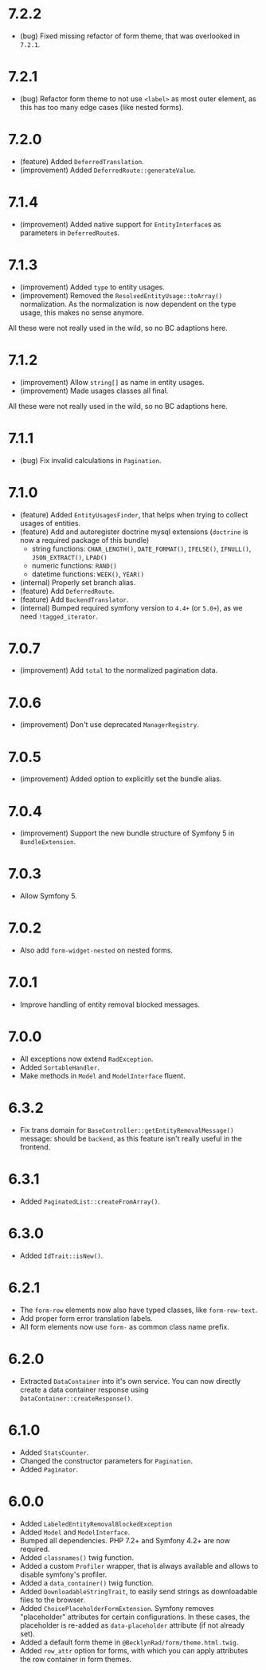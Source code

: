 7.2.2
=====

*   (bug) Fixed missing refactor of form theme, that was overlooked in `7.2.1`.


7.2.1
=====

*   (bug) Refactor form theme to not use `<label>` as most outer element, as this has too many edge cases (like nested forms).


7.2.0
=====

*   (feature) Added `DeferredTranslation`.
*   (improvement) Added `DeferredRoute::generateValue`.


7.1.4
=====

*   (improvement) Added native support for `EntityInterface`s as parameters in `DeferredRoute`s.


7.1.3
=====

*   (improvement) Added `type` to entity usages.
*   (improvement) Removed the `ResolvedEntityUsage::toArray()` normalization. As the normalization is now dependent on the type usage, this makes no sense anymore.

All these were not really used in the wild, so no BC adaptions here.


7.1.2
=====

*   (improvement) Allow `string[]` as name in entity usages.
*   (improvement) Made usages classes all final.

All these were not really used in the wild, so no BC adaptions here.


7.1.1
=====

*   (bug) Fix invalid calculations in `Pagination`.


7.1.0
=====

*   (feature) Added `EntityUsagesFinder`, that helps when trying to collect usages of entities.
*   (feature) Add and autoregister doctrine mysql extensions (`doctrine` is now a required package of this bundle)
    *   string functions: `CHAR_LENGTH()`, `DATE_FORMAT()`, `IFELSE()`, `IFNULL()`, `JSON_EXTRACT()`, `LPAD()`
    *   numeric functions: `RAND()`
    *   datetime functions: `WEEK()`, `YEAR()`
*   (internal) Properly set branch alias.
*   (feature) Add `DeferredRoute`.
*   (feature) Add `BackendTranslator`.
*   (internal) Bumped required symfony version to `4.4+` (or `5.0+`), as we need `!tagged_iterator`.


7.0.7
=====

*   (improvement) Add `total` to the normalized pagination data.


7.0.6
=====

*   (improvement) Don't use deprecated `ManagerRegistry`.


7.0.5
=====

*   (improvement) Added option to explicitly set the bundle alias.


7.0.4
=====

*   (improvement) Support the new bundle structure of Symfony 5 in `BundleExtension`.


7.0.3
=====

*   Allow Symfony 5.


7.0.2
=====

*   Also add `form-widget-nested` on nested forms.


7.0.1
=====

*   Improve handling of entity removal blocked messages.


7.0.0
=====

*   All exceptions now extend `RadException`.
*   Added `SortableHandler`.
*   Make methods in `Model` and `ModelInterface` fluent.


6.3.2
=====

*   Fix trans domain for ``BaseController::getEntityRemovalMessage()`` message: should be `backend`, 
    as this feature isn't really useful in the frontend.


6.3.1
=====

*   Added `PaginatedList::createFromArray()`.


6.3.0
=====

*   Added `IdTrait::isNew()`.


6.2.1
=====

*   The `form-row` elements now also have typed classes, like `form-row-text`.
*   Add proper form error translation labels.
*   All form elements now use `form-` as common class name prefix.


6.2.0
=====

*   Extracted `DataContainer` into it's own service. You can now directly create a data container response using `DataContainer::createResponse()`.


6.1.0
=====

*   Added `StatsCounter`.
*   Changed the constructor parameters for `Pagination`.
*   Added `Paginator`.


6.0.0
=====

*   Added `LabeledEntityRemovalBlockedException`
*   Added `Model` and `ModelInterface`.
*   Bumped all dependencies. PHP 7.2+ and Symfony 4.2+ are now required.
*   Added `classnames()` twig function.
*   Added a custom `Profiler` wrapper, that is always available and allows to disable symfony's profiler.
*   Added a `data_container()` twig function.
*   Added `DownloadableStringTrait`, to easily send strings as downloadable files to the browser.
*   Added `ChoicePlaceholderFormExtension`. Symfony removes "placeholder" attributes for certain configurations. 
    In these cases, the placeholder is re-added as `data-placeholder` attribute (if not already set).
*   Added a default form theme in `@BecklynRad/form/theme.html.twig`.
*   Added `row_attr` option for forms, with which you can apply attributes the row container in form themes.
